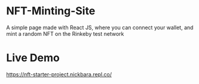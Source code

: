# NFT-Minting-Site

A simple page made with React JS, where you can connect your wallet, and mint a random NFT on the Rinkeby test network

# Live Demo

https://nft-starter-project.nickbara.repl.co/
